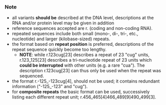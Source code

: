 ### Note

*	all variants **should be** described at the DNA level, descriptions at the RNA and/or protein level may be given in addition
*	reference sequences accepted are r. (coding and non-coding RNA).
*	repeated sequences include both small (mono-, di-, tri-, etc., nucleotide) and larger (kilobase-sized) repeats. 
*	the format based on **repeat position** is preferred, descriptions of the repeat sequence quickly become too lengthy.
	*	**NOTE**: while r.123cug[23] describes a repeat of 23 "cug" units, r.123_125[23] describes a tri-nucleotide repeat of 23 units which **could be interrupted** with other units (e.g. a rare "cua"). The description r.123cug[23] can thus only be used when the repeat was sequenced.
*	the format r.-125\_-123cug[4], should not be used; it contains redundant information ("-125\_-123" and "cug"). 
*	for **composite repeats** the basic format can be used, successively listing each different repeat unit; r.456_465[4]466_489[9]490_499[3].
